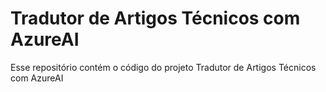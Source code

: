 # Tradutor de Artigos Técnicos com AzureAI
Esse repositório contém o código do projeto Tradutor de Artigos Técnicos com AzureAI
